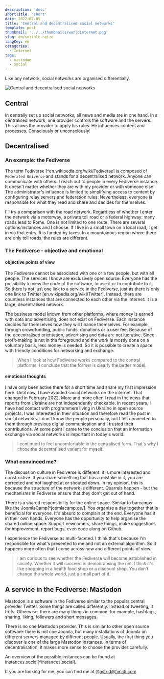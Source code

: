 ```yaml
---
description: 'desc'
shortTitle: 'short'
date: 2022-07-05
title: 'Central and decentralised social networks'
template: post
thumbnail: '../../thumbnails/worldinternet.png'
slug: en/soziale-netze
langKey: en
categories:
  - Internet
tags:
  - mastodon
  - social
---
```



Like any network, social networks are organised differentially.

![Central and decentralised social networks](/images/1aa.en.png)

## Central 

In centrally set up social networks, all news and media are in one hand. In a centralised network, one provider controls the software and the servers. This allows the provider to apply his rules. He influences content and processes. Consciously or unconsciously! 

## Decentralised

### An example: the Fediverse

The term Fediverse [^en.wikipedia.org/wiki/Fediverse] is composed of `Federated Universe` and stands for a decentralised network. Anyone can communicate with others. I reach out to people in every Fediverse instance. It doesn't matter whether they are with my provider or with someone else. The administrator's influence is limited to simplifying access to content by configuring relay servers and federation rules. Nevertheless, everyone is responsible for what they read and share and decides for themselves.

I'll try a comparison with the road network. Regardless of whether I enter the network via a motorway, a private toll road or a federal highway: many roads lead to Rome. One is not limited to one route. There are several options/instances and I choose. If I live in a small town on a local road, I get in via that entry. It is funded by taxes. In a mountainous region where there are only toll roads, the rules are different.

### The Fediverse - objective and emotional 

#### objective points of view

The Fediverse cannot be associated with one or a few people, but with all people. The services I know are exclusively open source. Everyone has the possibility to view the code of the software, to use it or to contribute to it. So there is not just one link to a service in the Fediverse, just as there is only one link to Twitter [en.wikipedia.org/wiki/Twitter]. Instead, there are countless instances that are connected to each other via the internet: It is a large, decentralised network.

The business model known from other platforms, where money is earned with data and advertising, does not exist on Fediverse. Each instance decides for themselves how they will finance themselves. For example, through crowdfunding, public funds, donations or a user fee. Because of the decentralised orientation, advertising and data are not lucrative. Since profit-making is not in the foreground and the work is mostly done on a voluntary basis, less money is needed. So it is possible to create a space with friendly conditions for networking and exchange.

> When I look at how Fediverse works compared to the central platforms, I conclude that the former is clearly the better model.

#### emotional thoughts

I have only been active there for a short time and share my first impression here. Until now, I have avoided social networks on the internet. That changed in February 2022. More and more often I read in the news that reports from Ukraine are not independently checkable. In recent years, I have had contact with programmers living in Ukraine in open source projects. I was interested in their situation and therefore read the post in social networks. I don't know the people personally, but I felt connected to them through previous digital communication and I trusted their contributions. At some point I came to the conclusion that an information exchange via social networks is important in today's world. 

> I continued to feel uncomfortable in the centralised form. That's why I chose the decentralised variant for myself. 

### What convinced me?

The discussion culture in Fediverse is different: it is more interested and constructive. If you share something that has a mistake in it, you are corrected and not laughed at or shouted down. In my opinion, this is because the structure of the network is different. Quarrels happen - but the mechanisms in Fediverse ensure that they don't get out of hand. 

There is a shared responsibility for the online space. Similar to barcamps like the JoomlaCamp[^joomlacamp.de/]. You organise a day together that is beneficial for everyone. It's absurd to complain at the end. Everyone has it in their own hands. Everyone has the opportunity to help organise the shared online space: Support newcomers, share things, make suggestions for improvement, report bugs, even code along on Github.

I experience the Fediverse as multi-faceted. I think that's because I'm responsible for what's presented to me and not an external algorithm. So it happens more often that I come across new and different points of view. 

> I am curious to see whether the Fediverse will become established in society. Whether it will succeed in democratising the net. I think it's like shopping in a health food shop or a discount shop. You don't change the whole world, just a small part of it.

## A service in the Fediverse: Mastodon

Mastodon is a software in the Fediverse similar to the popular central provider Twitter. Some things are called differently. Instead of tweeting, it tröts. Otherwise, there are many things in common: for example, hashtags, sharing, liking, followers and short messages.

There is no one Mastodon provider. This is similar to other open source software: there is not one Joomla, but many installations of Joomla on different servers managed by different people. Usually, the first thing you discover is one of the large Mastodon instances. In terms of decentralisation, it makes more sense to choose the provider carefully. 

An overview of the possible instances can be found at instances.social[^instances.social].

If you are looking for me, you can find me at @astrid@fimidi.com.